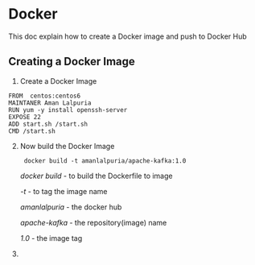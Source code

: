 # Docker
 This doc explain how to create a Docker image and push to Docker Hub
 
 ## Creating a Docker Image
 
 1. Create a Docker Image
 
  ```docker
  FROM  centos:centos6
  MAINTANER Aman Lalpuria
  RUN yum -y install openssh-server
  EXPOSE 22
  ADD start.sh /start.sh
  CMD /start.sh
  ```

2. Now build the Docker Image
  
        docker build -t amanlalpuria/apache-kafka:1.0
   
   *docker build* - to build the Dockerfile to image
   
   *-t* - to tag the image name 
   
   *amanlalpuria* - the docker hub
   
   *apache-kafka* - the repository(image) name
   
   *1.0* - the image tag

3.  
